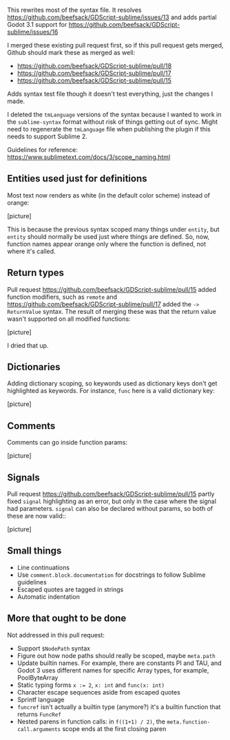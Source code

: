 This rewrites most of the syntax file. It resolves https://github.com/beefsack/GDScript-sublime/issues/13 and adds partial Godot 3.1 support for https://github.com/beefsack/GDScript-sublime/issues/16

I merged these existing pull request first, so if this pull request gets merged, Github should mark these as merged as well:

- https://github.com/beefsack/GDScript-sublime/pull/18
- https://github.com/beefsack/GDScript-sublime/pull/17
- https://github.com/beefsack/GDScript-sublime/pull/15

Adds syntax test file though it doesn't test everything, just the changes I made.

I deleted the `tmLanguage` versions of the syntax because I wanted to work in the `sublime-syntax` format without risk of things getting out of sync. Might need to regenerate the `tmLanguage` file when publishing the plugin if this needs to support Sublime 2.

Guidelines for reference: https://www.sublimetext.com/docs/3/scope_naming.html


## Entities used just for definitions

Most text now renders as white (in the default color scheme) instead of orange:

[picture]

This is because the previous syntax scoped many things under `entity`, but `entity` should normally be used just where things are defined. So, now, function names appear orange only where the function is defined, not where it's called.


## Return types

Pull request https://github.com/beefsack/GDScript-sublime/pull/15 added function modifiers, such as `remote` and https://github.com/beefsack/GDScript-sublime/pull/17 added the `-> ReturnValue` syntax. The result of merging these was that the return value wasn't supported on all modified functions:

[picture]

I dried that up.


## Dictionaries

Adding dictionary scoping, so keywords used as dictionary keys don't get highlighted as keywords. For instance, `func` here is a valid dictionary key:

[picture]


## Comments

Comments can go inside function params:

[picture]


## Signals

Pull request https://github.com/beefsack/GDScript-sublime/pull/15 partly fixed `signal` highlighting as an error, but only in the case where the signal had parameters. `signal` can also be declared without params, so both of these are now valid::

[picture]

## Small things

- Line continuations
- Use `comment.block.documentation` for docstrings to follow Sublime guidelines
- Escaped quotes are tagged in strings
- Automatic indentation


## More that ought to be done

Not addressed in this pull request:

- Support `$NodePath` syntax
- Figure out how node paths should really be scoped, maybe `meta.path`
- Update builtin names. For example, there are constants PI and TAU, and Godot 3 uses different names for specific Array types, for example, PoolByteArray
- Static typing forms `x := 2`, `x: int` and `func(x: int)`
- Character escape sequences aside from escaped quotes
- Sprintf language
- `funcref` isn't actually a builtin type (anymore?) it's a builtin function that returns `FuncRef`
- Nested parens in function calls: in `f((1+1) / 2)`, the `meta.function-call.arguments` scope ends at the first closing paren
